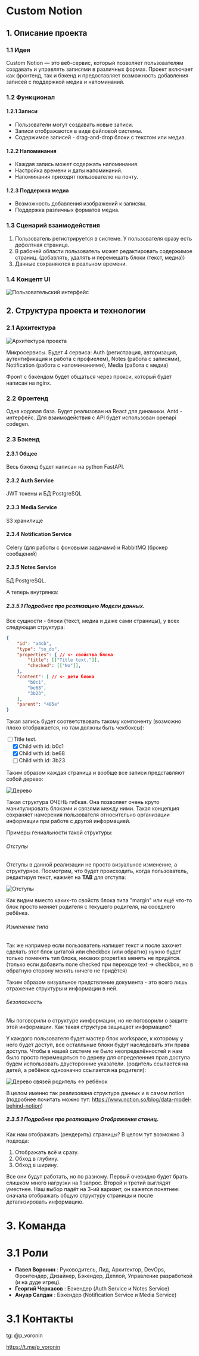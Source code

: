 # Custom Notion

## 1. Описание проекта

### 1.1 Идея

Custom Notion — это веб-сервис, который позволяет пользователям создавать и управлять записями в различных формах. Проект включает как фронтенд, так и бэкенд и предоставляет возможность добавления записей с поддержкой медиа и напоминаний.

### 1.2 Функционал

#### 1.2.1 Записи
- Пользователи могут создавать новые записи.
- Записи отображаются в виде файловой системы.
- Содержимое записей - drag-and-drop блоки с текстом или медиа.

#### 1.2.2 Напоминания
- Каждая запись может содержать напоминания.
- Настройка времени и даты напоминаний.
- Напоминания приходят пользователю на почту.

#### 1.2.3 Поддержка медиа
- Возможность добавления изображений к записям.
- Поддержка различных форматов медиа.

### 1.3 Сценарий взаимодействия

1. Пользователь регистрируется в системе. У пользователя сразу есть дефолтная страница.
1. В рабочей области пользователь может редактировать содержимое страниц. (добавлять, удалять и перемещать блоки (текст, медиа))
1. Данные сохраняются в реальном времени.

### 1.4 Концепт UI

![Пользовательский интерфейс](media/example_ui.png)

## 2. Структура проекта и технологии

### 2.1 Архитектура

![Архитектура проекта](media/architecture.png)

Микросервисы. Будет 4 сервиса: Auth (регистрация, авторизация, аутентификация и работа с профиелем), Notes (работа с записями), Notification (работа с напоминаниями), Media (работа с медиа)

Фронт с бэкендом будет общаться через прокси, который будет написан на nginx.

### 2.2 **Фронтенд**

Одна кодовая база. Будет реализован на React для динамики. Antd - интерфейс. Для взаимодействия с API будет использован openapi codegen.

### 2.3 **Бэкенд**

#### 2.3.1 Общее

Весь бэкенд будет написан на python FastAPI.

#### 2.3.2 Auth Service

JWT токены и БД PostgreSQL

#### 2.3.3 Media Service

S3 хранилище

#### 2.3.4 Notification Service

Celery (для работы с фоновыми задачами) и RabbitMQ (брокер сообщений)

#### 2.3.5 Notes Service

БД PostgreSQL.

А теперь внутрянка:

##### 2.3.5.1 Подробнее про реализацию Модели данных.

Все сущности - блоки (текст, медиа и даже сами страницы), у всех следующая структура:

```json
{
    "id": "a4cb",
    "type": "to_do",
    "properties": { // <- свойства блока
        "title": [["Title text."]],
        "checked": [["No"]],
    },
    "content": [ // <- дети блока
        "b0c1",
        "be68",
        "3b23",
    ],
    "parent": "405e"
}
```

Такая запись будет соответствовать такому компоненту (возможно плохо отображается, но там должны быть чекбоксы):

<div style="display: flex; flex-direction: column">
    <div style="display: flex; flex-direction: row">
        <input type="checkbox">Title text.</input>
    </div>
    <div style="display: flex; flex-direction: row">
        &emsp;<input type="checkbox" checked>Child with id: b0c1</input>
    </div>
    <div style="display: flex; flex-direction: row">
        &emsp;<input type="checkbox" checked>Child with id: be68</input>
    </div>
    <div style="display: flex; flex-direction: row">
        &emsp;<input type="checkbox">Child with id: 3b23</input>
    </div>
</div>

Таким образом каждая страница и вообще все записи представляют собой дерево:

![Дерево](media/tree.png)

Такая структура ОЧЕНЬ гибкая. Она позволяет очень круто манипулировать блоками и связями между ними. Такая концепция сохраняет намерения пользователя относительно организации информации при работе с другой информацией.

Примеры гениальности такой структуры:

###### Отступы

Отступы в данной реализации не просто визуальное изменение, а структурное. Посмотрим, что будет происходить, когда пользователь, редактируя текст, нажмёт на **TAB** для отступа:

![Отступы](media/indents.png)

Как видим вместо каких-то свойств блока типа "margin" или ещё что-то блок просто меняет родителя с текущего родителя, на соседнего ребёнка.

###### Изменение типа

Так же например если пользователь напишет текст и после захочет сделать этот блок цитатой или checkbox (или обратно) нужно будет только поменять тип блока, никаких properties менять не придётся. (только если добавить поле checked при переходе text -> checkbox, но в обратную сторону менять ничего не придётся)

Таким образом визуальное предствление документа - это всего лишь отражение структуры и информации в ней.

###### Безопасность

Мы поговорили о структуре иинформации, но не поговорили о защите этой информации. Как такая структура защищает информацию?

У каждого пользователя будет мастер блок workspace, к которому у него будет доступ, все осталльные блоки будут наследовать эти права доступа. Чтобы в нашей системе не было неопределённостей и нам было просто перемещаться по дереву для определенния прав доступа будем использовать двусторонние указатели. (родитель ссылается на детей, а ребёнок однозначно ссылается на родителя):

![Дерево связей родитель <-> ребёнок](media/connections.png)

В целом именно так реализована структура данных и в самом notion (подробнее почитать можно тут: https://www.notion.so/blog/data-model-behind-notion)

##### 2.3.5.1 Подробнее про реализацию Отображения станиц.

Как нам отображать (рендерить) страницы? В целом тут возможно 3 подхода:

1. Отображать всё и сразу.
2. Обход в глубину.
3. Обход в ширину.

Все они будут работать, но по разному. Первый очевидно будет брать слишком много нагрузки на 1 запрос. Второй и третий выглядят уместнее. Наш выбор падёт на 3-ий вариант, он кажется понятнее: сначала отображать общую структуру страницы и после детализировать информацию.

# 3. Команда

# 3.1 Роли

- **Павел Воронин** : Руководитель, Лид, Архитектор, DevOps, Фронтендер, Дизайнер, Бэкендер, Деплой, Управление разработкой (и на дуде игрец).
- **Георгий Черкасов** : Бэкендер (Auth Service и Notes Service)
- **Ануар Салдан** : Бэкендер (Notification Service и Media Service)

# 3.1 Контакты

tg: @p_voronin 

https://t.me/p_voronin
